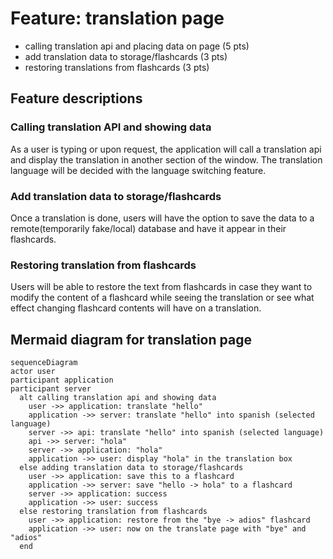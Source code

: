 # Feature: translation page

- calling translation api and placing data on page (5 pts)
- add translation data to storage/flashcards (3 pts)
- restoring translations from flashcards (3 pts)

## Feature descriptions

### Calling translation API and showing data

As a user is typing or upon request, the application will call a translation api and display the translation in another section of the window. The translation language will be decided with the language switching feature.

### Add translation data to storage/flashcards

Once a translation is done, users will have the option to save the data to a remote(temporarily fake/local) database and have it appear in their flashcards.

### Restoring translation from flashcards

Users will be able to restore the text from flashcards in case they want to modify the content of a flashcard while seeing the translation or see what effect changing flashcard contents will have on a translation.

## Mermaid diagram for translation page

```mermaid
sequenceDiagram
actor user
participant application
participant server
  alt calling translation api and showing data 
    user ->> application: translate "hello"
    application ->> server: translate "hello" into spanish (selected language)
    server ->> api: translate "hello" into spanish (selected language)
    api ->> server: "hola"
    server ->> application: "hola"
    application ->> user: display "hola" in the translation box
  else adding translation data to storage/flashcards
    user ->> application: save this to a flashcard
    application ->> server: save "hello -> hola" to a flashcard
    server ->> application: success
    application ->> user: success
  else restoring translation from flashcards
    user ->> application: restore from the "bye -> adios" flashcard
    application ->> user: now on the translate page with "bye" and "adios"
  end
```
